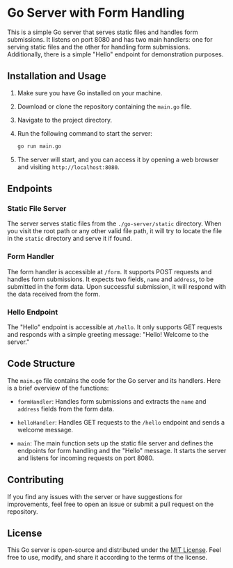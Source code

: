 # Go Server with Form Handling

This is a simple Go server that serves static files and handles form submissions. It listens on port 8080 and has two main handlers: one for serving static files and the other for handling form submissions. Additionally, there is a simple "Hello" endpoint for demonstration purposes.

## Installation and Usage

1. Make sure you have Go installed on your machine.

2. Download or clone the repository containing the `main.go` file.

3. Navigate to the project directory.

4. Run the following command to start the server:

   ```bash
   go run main.go
   ```

5. The server will start, and you can access it by opening a web browser and visiting `http://localhost:8080`.

## Endpoints

### Static File Server

The server serves static files from the `./go-server/static` directory. When you visit the root path or any other valid file path, it will try to locate the file in the `static` directory and serve it if found.

### Form Handler

The form handler is accessible at `/form`. It supports POST requests and handles form submissions. It expects two fields, `name` and `address`, to be submitted in the form data. Upon successful submission, it will respond with the data received from the form.

### Hello Endpoint

The "Hello" endpoint is accessible at `/hello`. It only supports GET requests and responds with a simple greeting message: "Hello! Welcome to the server."

## Code Structure

The `main.go` file contains the code for the Go server and its handlers. Here is a brief overview of the functions:

- `formHandler`: Handles form submissions and extracts the `name` and `address` fields from the form data.

- `helloHandler`: Handles GET requests to the `/hello` endpoint and sends a welcome message.

- `main`: The main function sets up the static file server and defines the endpoints for form handling and the "Hello" message. It starts the server and listens for incoming requests on port 8080.

## Contributing

If you find any issues with the server or have suggestions for improvements, feel free to open an issue or submit a pull request on the repository.

## License

This Go server is open-source and distributed under the [MIT License](LICENSE). Feel free to use, modify, and share it according to the terms of the license.
